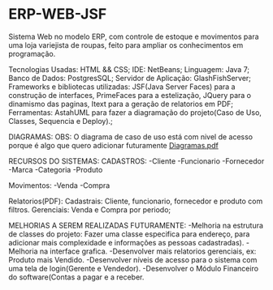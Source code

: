 # ERP-WEB-JSF

Sistema Web no modelo ERP, com controle de estoque e movimentos para uma loja variejista de roupas, feito para ampliar os conhecimentos em programação.



Tecnologias Usadas:
HTML && CSS;
IDE: NetBeans;
Linguagem: Java 7;
Banco de Dados: PostgresSQL;
Servidor de Aplicação: GlashFishServer;
Frameworks e bibliotecas utilizadas: JSF(Java Server Faces) para a construção de interfaces, PrimeFaces para a estelização, JQuery para o dinamismo das paginas, Itext para a geração de relatorios em PDF;
Ferramentas: AstahUML para fazer a diagramação do projeto(Caso de Uso, Classes, Sequencia e Deploy).;




DIAGRAMAS:
OBS: O diagrama de caso de uso está com nivel de acesso porque é algo que quero adicionar futuramente
[Diagramas.pdf](https://github.com/user-attachments/files/17983492/Diagramas.pdf)




RECURSOS DO SISTEMAS:
CADASTROS:
-Cliente
-Funcionario
-Fornecedor
-Marca
-Categoria
-Produto

Movimentos:
-Venda
-Compra

Relatorios(PDF):
Cadastrais: Cliente, funcionario, fornecedor e produto com filtros.
Gerenciais: Venda e Compra por periodo;




MELHORIAS A SEREM REALIZADAS FUTURAMENTE:
-Melhoria na estrutura de classes do projeto: Fazer uma classe especifica para endereço, para adicionar mais complexidade e informações as pessoas cadastradas).
-Melhoria na interface grafica.
-Desenvolver mais relatorios gerenciais, ex: Produto mais Vendido.
-Desenvolver níveis de acesso para o sistema com uma tela de login(Gerente e Vendedor).
-Desenvolver o Módulo Financeiro do software(Contas a pagar e a receber.



